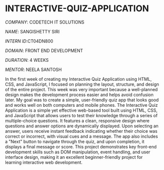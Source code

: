 # INTERACTIVE-QUIZ-APPLICATION

*COMPANY*: CODETECH IT SOLUTIONS

*NAME*: SANGISHETTY SIRI

*INTERN ID*:CT04DN800

*DOMAIN*: FRONT END DEVELOPMENT

*DURATION*: 4 WEEKS

*MENTOR*: NEELA SANTOSH 

In the first week of creating my Interactive Quiz Application using HTML, CSS, and JavaScript, I focused on planning the layout, structure, and design of the entire project. This week was very important because a well-planned design makes the development process easier and helps avoid confusion later. My goal was to create a simple, user-friendly quiz app that looks good and works well on both computers and mobile phones. The Interactive Quiz Application is a simple yet effective web-based tool built using HTML, CSS, and JavaScript that allows users to test their knowledge through a series of multiple-choice questions. It features a clean, responsive design where questions and answer options are dynamically displayed. Upon selecting an answer, users receive instant feedback indicating whether their choice was correct or incorrect, with visual cues and a message. The app also includes a "Next" button to navigate through the quiz, and upon completion, it displays a final message or score. This project demonstrates key front-end development skills such as DOM manipulation, event handling, and user interface design, making it an excellent beginner-friendly project for learning interactive web development.

